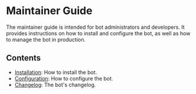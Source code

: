 # Maintainer Guide

The maintainer guide is intended for bot administrators and developers. It provides instructions on how to install
and configure the bot, as well as how to manage the bot in production.

## Contents

- [Installation](./installation.md): How to install the bot.
- [Configuration](./configuration.md): How to configure the bot.
- [Changelog](../CHANGELOG.md): The bot's changelog.
